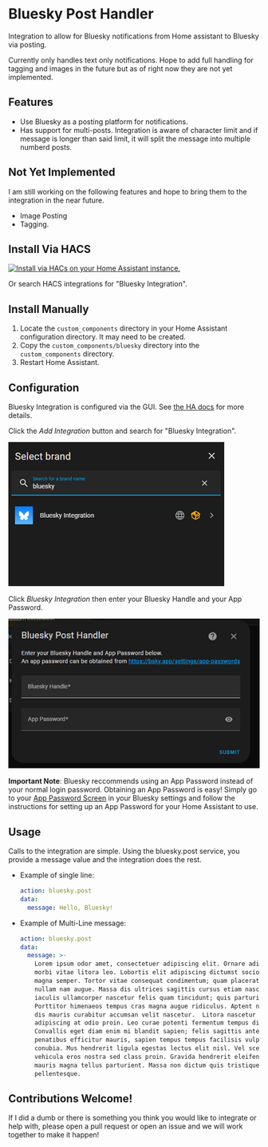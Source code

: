 # Bluesky Post Handler

Integration to allow for Bluesky notifications from Home assistant to Bluesky via posting.

Currently only handles text only notifications.  Hope to add full handling for tagging and images in the future but as of right now they are not yet implemented.

## Features
* Use Bluesky as a posting platform for notifications.
* Has support for multi-posts.  Integration is aware of character limit and if message is longer than said limit, it will split the message into multiple numberd posts.

## Not Yet Implemented
I am still working on the following features and hope to bring them to the integration in the near future.
* Image Posting
* Tagging.

## Install Via HACS

[![Install via HACs on your Home Assistant instance.](https://my.home-assistant.io/badges/hacs_repository.svg)](https://my.home-assistant.io/redirect/hacs_repository/?owner=screamingtoaster&repository=bluesky-integration&category=integrations)

Or search HACS integrations for "Bluesky Integration".

## Install Manually

1. Locate the `custom_components` directory in your Home Assistant configuration directory. It may need to be created.
2. Copy the `custom_components/bluesky` directory into the `custom_components` directory.
3. Restart Home Assistant.

## Configuration

Bluesky Integration is configured via the GUI. See [the HA docs](https://www.home-assistant.io/getting-started/integration/) for more details.

Click the _Add Integration_ button and search for "Bluesky Integration".

![Add Device](img/setup/step1.png)

Click _Bluesky Integration_ then enter your Bluesky Handle and your App Password.

![Add User/Pass](img/setup/step2.png)

**Important Note**: Bluesky reccommends using an App Password instead of your normal login password.  Obtaining an App Password is easy!  Simply go to your [App Password Screen](https://bsky.app/settings/app-passwords) in your Bluesky settings and follow the instructions for setting up an App Password for your Home Assistant to use.

## Usage

Calls to the integration are simple.  Using the bluesky.post service, you provide a message value and the integration does the rest.

* Example of single line:

  ```yaml
  action: bluesky.post
  data:
    message: Hello, Bluesky!
  ```

* Example of Multi-Line message:

  ```yaml
  action: bluesky.post
  data:
    message: >-
      Lorem ipsum odor amet, consectetuer adipiscing elit. Ornare adipiscing dis
      morbi vitae litora leo. Lobortis elit adipiscing dictumst sociosqu mattis
      magna semper. Tortor vitae consequat condimentum; quam placerat tincidunt
      nullam nam augue. Massa dis ultrices sagittis cursus etiam nascetur. Mattis
      iaculis ullamcorper nascetur felis quam tincidunt; quis parturient.
      Porttitor himenaeos tempus cras magna augue ridiculus. Aptent nunc sociosqu
      dis mauris curabitur accumsan velit nascetur.  Litora nascetur aliquam
      adipiscing at odio proin. Leo curae potenti fermentum tempus dignissim nam?
      Convallis eget diam enim mi blandit sapien; felis sagittis ante. Non
      penatibus efficitur mauris, sapien tempus tempus facilisis vulputate
      conubia. Mus hendrerit ligula egestas lectus elit nisl. Vel scelerisque
      vehicula eros nostra sed class proin. Gravida hendrerit eleifend inceptos
      mauris magna tellus parturient. Massa non dictum quis tristique class
      pellentesque.
  ```
## Contributions Welcome!
If I did a dumb or there is something you think you would like to integrate or help with, please open a pull request or open an issue and we will work together to make it happen!